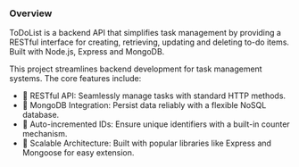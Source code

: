 ### Overview

ToDoList is a backend API that simplifies task management by providing a RESTful interface for creating, retrieving, updating and deleting to-do items. Built with Node.js, Express and MongoDB.

This project streamlines backend development for task management systems. The core features include:

- 🧩 RESTful API: Seamlessly manage tasks with standard HTTP methods.
- 🌟 MongoDB Integration: Persist data reliably with a flexible NoSQL database.
- 🔢 Auto-incremented IDs: Ensure unique identifiers with a built-in counter mechanism.
- 💠 Scalable Architecture: Built with popular libraries like Express and Mongoose for easy extension.
